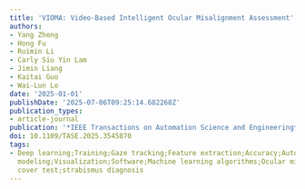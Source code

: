 ```yaml
---
title: 'VIOMA: Video-Based Intelligent Ocular Misalignment Assessment'
authors:
- Yang Zheng
- Hong Fu
- Ruimin Li
- Carly Siu Yin Lam
- Jimin Liang
- Kaitai Guo
- Wai-Lun Lo
date: '2025-01-01'
publishDate: '2025-07-06T09:25:14.682268Z'
publication_types:
- article-journal
publication: '*IEEE Transactions on Automation Science and Engineering*'
doi: 10.1109/TASE.2025.3545870
tags:
- Deep learning;Training;Gaze tracking;Feature extraction;Accuracy;Automation;Computational
  modeling;Visualization;Software;Machine learning algorithms;Ocular misalignment;automated
  cover test;strabismus diagnosis
---
```

